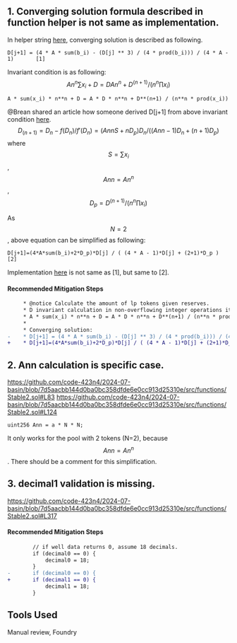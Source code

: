 ## 1. Converging solution formula described in function helper is not same as implementation.

In helper string [here](https://github.com/code-423n4/2024-07-basin/blob/7d5aacbb144d0ba0bc358dfde6e0cc913d25310e/src/functions/Stable2.sol#L72), converging solution is described as following.
```
D[j+1] = (4 * A * sum(b_i) - (D[j] ** 3) / (4 * prod(b_i))) / (4 * A - 1)       [1]
``` 
Invariant condition is as following:
$$An^n\sum x_i + D = DAn^n+D^{(n+1)}/(n^n\prod x_i)$$
```
A * sum(x_i) * n**n + D = A * D * n**n + D**(n+1) / (n**n * prod(x_i))
```

@Brean shared an article how someone derived D[j+1] from above invariant condition [here](https://atulagarwal.dev/posts/curveamm/stableswap/).
$$D_{(n+1)}=D_n-f(D_n)/f'(D_n)=(AnnS+nD_p)D_n/((Ann-1)D_n+(n+1)D_p)$$
where $$S=\sum x_i$$,  $$Ann=An^n$$,       $$D_p=D^{(n+1)}/(n^n \prod x_i)$$

As $$N=2$$, above equation can be simplified as following:
```
D[j+1]=(4*A*sum(b_i)+2*D_p)*D[j] / ( (4 * A - 1)*D[j] + (2+1)*D_p )       [2]
```  
Implementation [here](https://github.com/code-423n4/2024-07-basin/blob/7d5aacbb144d0ba0bc358dfde6e0cc913d25310e/src/functions/Stable2.sol#L94) is not same as [1], but same to [2]. 

#### Recommended Mitigation Steps
```diff
     * @notice Calculate the amount of lp tokens given reserves.
     * D invariant calculation in non-overflowing integer operations iteratively
     * A * sum(x_i) * n**n + D = A * D * n**n + D**(n+1) / (n**n * prod(x_i))
     *
     * Converging solution:
-    * D[j+1] = (4 * A * sum(b_i) - (D[j] ** 3) / (4 * prod(b_i))) / (4 * A - 1)
+    * D[j+1]=(4*A*sum(b_i)+2*D_p)*D[j] / ( (4 * A - 1)*D[j] + (2+1)*D_p )
```


## 2. Ann calculation is specific case.
https://github.com/code-423n4/2024-07-basin/blob/7d5aacbb144d0ba0bc358dfde6e0cc913d25310e/src/functions/Stable2.sol#L83
https://github.com/code-423n4/2024-07-basin/blob/7d5aacbb144d0ba0bc358dfde6e0cc913d25310e/src/functions/Stable2.sol#L124
```
uint256 Ann = a * N * N;
```
It only works for the pool with 2 tokens (N=2), because $$Ann=An^n$$.
There should be a comment for this simplification.

## 3. decimal1 validation is missing.
https://github.com/code-423n4/2024-07-basin/blob/7d5aacbb144d0ba0bc358dfde6e0cc913d25310e/src/functions/Stable2.sol#L317

#### Recommended Mitigation Steps
```diff
        // if well data returns 0, assume 18 decimals.
        if (decimal0 == 0) {
            decimal0 = 18;
        }
-       if (decimal0 == 0) {
+       if (decimal1 == 0) {
            decimal1 = 18;
        }
```

## Tools Used
Manual review, Foundry
